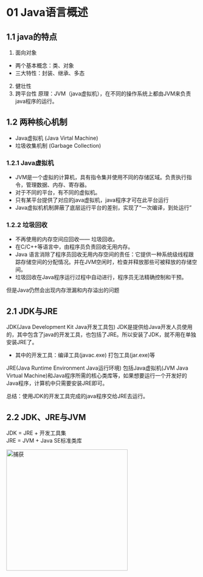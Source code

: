 # 01 Java语言概述

## 1.1 java的特点

1. 面向对象
  - 两个基本概念：类、对象
  - 三大特性：封装、继承、多态
2. 健壮性
3. 跨平台性
  原理：JVM（java虚拟机），在不同的操作系统上都由JVM来负责java程序的运行。

## 1.2 两种核心机制

- Java虚拟机 (Java Virtal Machine)
- 垃圾收集机制 (Garbage Collection)

### 1.2.1 Java虚拟机

- JVM是一个虚拟的计算机，具有指令集并使用不同的存储区域。负责执行指令，管理数据、内存、寄存器。
- 对于不同的平台，有不同的虚拟机。
- 只有某平台提供了对应的java虚拟机，java程序才可在此平台运行
- Java虚拟机机制屏蔽了底层运行平台的差别，实现了“一次编译，到处运行”

### 1.2.2 垃圾回收

- 不再使用的内存空间应回收—— 垃圾回收。
- 在C/C++等语言中，由程序员负责回收无用内存。
- Java 语言消除了程序员回收无用内存空间的责任：它提供一种系统级线程跟踪存储空间的分配情况。并在JVM空闲时，检查并释放那些可被释放的存储空间。
- 垃圾回收在Java程序运行过程中自动进行，程序员无法精确控制和干预。

但是Java仍然会出现内存泄漏和内存溢出的问题

## 2.1 JDK与JRE

JDK(Java Development Kit Java开发工具包)
JDK是提供给Java开发人员使用的，其中包含了java的开发工具，也包括了JRE。所以安装了JDK，就不用在单独安装JRE了。
- 其中的开发工具：编译工具(javac.exe) 打包工具(jar.exe)等


JRE(Java Runtime Environment Java运行环境) 
包括Java虚拟机(JVM Java Virtual Machine)和Java程序所需的核心类库等，如果想要运行一个开发好的Java程序，计算机中只需要安装JRE即可。

总结：使用JDK的开发工具完成的java程序交给JRE去运行。

## 2.2 JDK、JRE与JVM

JDK = JRE + 开发工具集    
JRE = JVM + Java SE标准类库



<img width="319" alt="捕获" src="https://user-images.githubusercontent.com/91724689/186645609-379368de-3e86-48b8-96d9-4656cdaea101.PNG">

